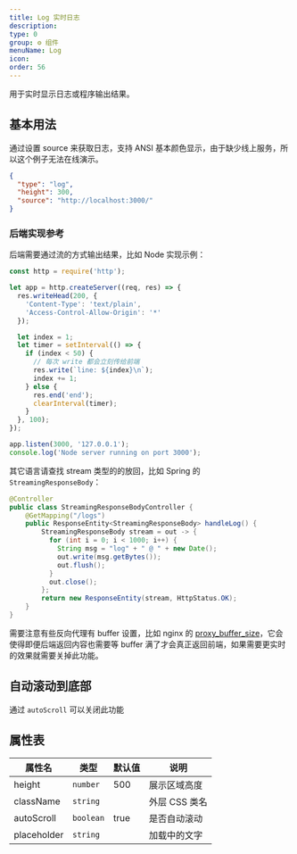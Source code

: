 ```yaml
---
title: Log 实时日志
description:
type: 0
group: ⚙ 组件
menuName: Log
icon:
order: 56
---
```


用于实时显示日志或程序输出结果。

## 基本用法

通过设置 source 来获取日志，支持 ANSI 基本颜色显示，由于缺少线上服务，所以这个例子无法在线演示。

```json
{
  "type": "log",
  "height": 300,
  "source": "http://localhost:3000/"
}
```

### 后端实现参考

后端需要通过流的方式输出结果，比如 Node 实现示例：

```javascript
const http = require('http');

let app = http.createServer((req, res) => {
  res.writeHead(200, {
    'Content-Type': 'text/plain',
    'Access-Control-Allow-Origin': '*'
  });

  let index = 1;
  let timer = setInterval(() => {
    if (index < 50) {
      // 每次 write 都会立刻传给前端
      res.write(`line: ${index}\n`);
      index += 1;
    } else {
      res.end('end');
      clearInterval(timer);
    }
  }, 100);
});

app.listen(3000, '127.0.0.1');
console.log('Node server running on port 3000');
```

其它语言请查找 stream 类型的的放回，比如 Spring 的 `StreamingResponseBody`：

```java
@Controller
public class StreamingResponseBodyController {
    @GetMapping("/logs")
    public ResponseEntity<StreamingResponseBody> handleLog() {
        StreamingResponseBody stream = out -> {
          for (int i = 0; i < 1000; i++) {
            String msg = "log" + " @ " + new Date();
            out.write(msg.getBytes());
            out.flush();
          }
          out.close();
        };
        return new ResponseEntity(stream, HttpStatus.OK);
    }
}
```

需要注意有些反向代理有 buffer 设置，比如 nginx 的 [proxy_buffer_size](https://nginx.org/en/docs/http/ngx_http_proxy_module.html#proxy_buffer_size)，它会使得即便后端返回内容也需要等 buffer 满了才会真正返回前端，如果需要更实时的效果就需要关掉此功能。

## 自动滚动到底部

通过 `autoScroll` 可以关闭此功能

## 属性表

| 属性名      | 类型      | 默认值 | 说明          |
| ----------- | --------- | ------ | ------------- |
| height      | `number`  | 500    | 展示区域高度  |
| className   | `string`  |        | 外层 CSS 类名 |
| autoScroll  | `boolean` | true   | 是否自动滚动  |
| placeholder | `string`  |        | 加载中的文字  |
